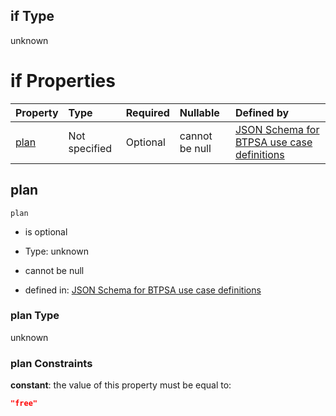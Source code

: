 ## if Type

unknown

# if Properties

| Property      | Type          | Required | Nullable       | Defined by                                                                                                                                                                                                                                    |
| :------------ | :------------ | :------- | :------------- | :-------------------------------------------------------------------------------------------------------------------------------------------------------------------------------------------------------------------------------------------- |
| [plan](#plan) | Not specified | Optional | cannot be null | [JSON Schema for BTPSA use case definitions](btpsa-usecase-properties-services-items-allof-1-then-allof-115-then-allof-1-if-properties-plan.md "undefined#/properties/services/items/allOf/1/then/allOf/115/then/allOf/1/if/properties/plan") |

## plan



`plan`

*   is optional

*   Type: unknown

*   cannot be null

*   defined in: [JSON Schema for BTPSA use case definitions](btpsa-usecase-properties-services-items-allof-1-then-allof-115-then-allof-1-if-properties-plan.md "undefined#/properties/services/items/allOf/1/then/allOf/115/then/allOf/1/if/properties/plan")

### plan Type

unknown

### plan Constraints

**constant**: the value of this property must be equal to:

```json
"free"
```
